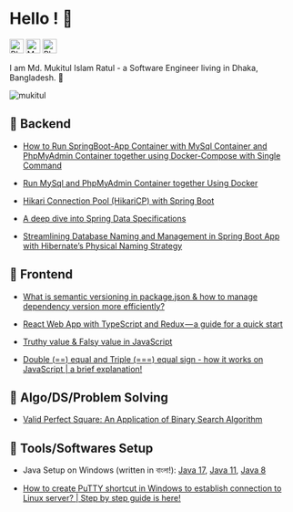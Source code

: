 # Hello ! 🥖

[<img src="https://img.shields.io/twitter/url?label=LinkedIn&logo=linkedin&style=social&url=https%3A%2F%2Fwww.linkedin.com%2Fin%2Fmd-mukitul-islam-140204076" alt="Blogger logo" title="My Blog" height="25" />](https://www.linkedin.com/in/md-mukitul-islam-140204076/)
[<img src="https://img.shields.io/twitter/url?label=Medium&logo=medium&style=social&url=https%3A%2F%2Fmedium.com%2F%40mukitulislamratul%2F" alt="Medium logo" title="My Medium" height="25" />](https://medium.com/@mukitulislamratul)
[<img src="https://img.shields.io/twitter/url?label=Blogger&logo=blogger&style=social&url=https%3A%2F%2Fmukitul-islam.blogspot.com%2F" alt="Blogger logo" title="My Blog" height="25" />](https://mukitul-islam.blogspot.com/)

I am Md. Mukitul Islam Ratul - a Software Engineer living in Dhaka, Bangladesh. 🥐

<p align="left"> <img src="https://komarev.com/ghpvc/?username=mukitul&label=Profile%20views&color=0e75b6&style=flat" alt="mukitul" /> </p>

## 📖 Backend
- [How to Run SpringBoot-App Container with MySql Container and PhpMyAdmin Container together using Docker-Compose with Single Command](https://medium.com/@mukitulislamratul/how-to-run-springboot-app-container-with-mysql-container-and-phpmyadmin-container-together-using-76b36e1ae283)

- [Run MySql and PhpMyAdmin Container together Using Docker](https://medium.com/@mukitulislamratul/run-mysql-and-phpmyadmin-container-together-using-docker-e9931ba46c80)

- [Hikari Connection Pool (HikariCP) with Spring Boot](https://medium.com/@mukitulislamratul/maximizing-hikaricp-performance-in-spring-boot-applications-f7ee8474410a)

- [A deep dive into Spring Data Specifications](https://medium.com/@mukitulislamratul/a-deep-dive-into-spring-data-specifications-a9a5aa0f1f3b)
  
- [Streamlining Database Naming and Management in Spring Boot App with Hibernate’s Physical Naming Strategy](https://exabyting.com/streamlining-database-naming-and-management-in-spring-boot-app-with-hibernates-physical-naming-strategy/)

## 📖 Frontend
- [What is semantic versioning in package.json & how to manage dependency version more efficiently?](https://medium.com/@mukitulislamratul/what-is-semantic-versioning-in-package-json-how-to-manage-dependency-version-more-efficiently-40c3fac5972c)

- [React Web App with TypeScript and Redux — a guide for a quick start](https://medium.com/@mukitulislamratul/react-web-app-with-typescript-and-redux-a-guide-for-a-quick-start-9d9fb7309c8)

- [Truthy value & Falsy value in JavaScript](https://mukitul-islam.blogspot.com/2022/08/truthy-value-falsy-value-in-javascript.html)

- [Double (==) equal and Triple (===) equal sign - how it works on JavaScript | a brief explanation!](https://mukitul-islam.blogspot.com/2022/07/double-equal-and-triple-equal-sign-how.html)


## 📖 Algo/DS/Problem Solving
- [Valid Perfect Square: An Application of Binary Search Algorithm](https://medium.com/swlh/valid-perfect-square-an-application-of-binary-search-algorithm-810f8c56b6cb)


## 📖 Tools/Softwares Setup
- Java Setup on Windows (written in বাংলা!): [Java 17](https://mukitul-islam.blogspot.com/2022/09/jdk-17-installation-guide-javajdk-how.html), [Java 11](https://mukitul-islam.blogspot.com/2022/09/javajdk-complete-guide-on-jdk-11.html), [Java 8](https://mukitul-islam.blogspot.com/2022/09/javajdk-jdk-8-installation-guide.html)

- [How to create PuTTY shortcut in Windows to establish connection to Linux server? | Step by step guide is here!](https://mukitul-islam.blogspot.com/2022/07/how-to-create-putty-shortcut-in-windows.html)

<!--
**mukitul/mukitul** is a ✨ _special_ ✨ repository because its `README.md` (this file) appears on your GitHub profile.

Here are some ideas to get you started:

- 🔭 I’m currently working on ...
- 🌱 I’m currently learning ...
- 👯 I’m looking to collaborate on ...
- 🤔 I’m looking for help with ...
- 💬 Ask me about ...
- 📫 How to reach me: ...
- 😄 Pronouns: ...
- ⚡ Fun fact: ...
-->

